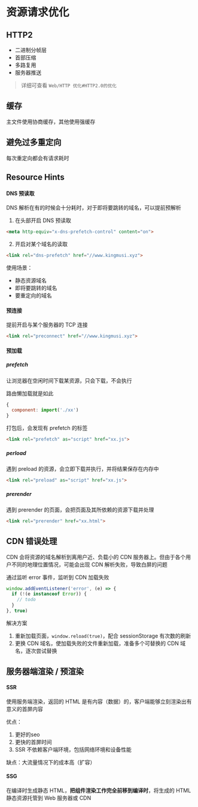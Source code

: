 # 资源请求优化

## HTTP2

- 二进制分帧层
- 首部压缩
- 多路复用
- 服务器推送

> 详细可查看 `Web/HTTP 优化#HTTP2.0的优化`

## 缓存

主文件使用协商缓存，其他使用强缓存

## 避免过多重定向

每次重定向都会有请求耗时

## Resource Hints

#### DNS 预读取

DNS 解析在有的时候会十分耗时，对于即将要跳转的域名，可以提前预解析

1. 在头部开启 DNS 预读取

```html
<meta http-equiv="x-dns-prefetch-control" content="on">
```

2. 开启对某个域名的读取

```html
<link rel="dns-prefetch" href="//www.kingmusi.xyz">
```

使用场景：

- 静态资源域名
- 即将要跳转的域名
- 要重定向的域名

#### 预连接

提前开启与某个服务器的 TCP 连接

```html
<link rel="preconnect" href="//www.kingmusi.xyz">
```

#### 预加载

##### prefetch

让浏览器在空闲时间下载某资源，只会下载，不会执行

路由懒加载就是如此

```js
{
  component: import('./xx')
}
```

打包后，会发现有 prefetch 的标签

```html
<link rel="prefetch" as="script" href="xx.js">
```

##### perload

遇到 preload 的资源，会立即下载并执行，并将结果保存在内存中

```html
<link rel="preload" as="script" href="xx.js">
```

##### prerender

遇到 prerender 的页面，会把页面及其所依赖的资源下载并处理

```html
<link rel="prerender" href="xx.html">
```

## CDN 错误处理

CDN 会将资源的域名解析到离用户近、负载小的 CDN 服务器上。但由于各个用户不同的地理位置情况，可能会出现 CDN 解析失败，导致白屏的问题

通过监听 error 事件，监听到 CDN 加载失败

```js
window.addEventListener('error', (e) => {
  if (!(e instanceof Error)) {
    // todo
  }
}, true)
```

解决方案

1. 重新加载页面，`window.reload(true)`，配合 sessionStorage 有次数的刷新
2. 更换 CDN 域名，使加载失败的文件重新加载，准备多个可替换的 CDN 域名，逐次尝试替换

## 服务器端渲染 / 预渲染

#### SSR

使用服务端渲染，返回的 HTML 是有内容（数据）的，客户端能够立刻渲染出有意义的首屏内容

优点：

1. 更好的seo
2. 更快的首屏时间
3. SSR 不依赖客户端环境，包括网络环境和设备性能

缺点：大流量情况下的成本高（扩容）

#### SSG

在编译时生成静态 HTML，**把组件渲染工作完全前移到编译时**，将生成的 HTML 静态资源托管到 Web 服务器或 CDN